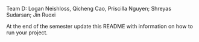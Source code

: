 Team D: Logan Neishloss, Qicheng Cao, Priscilla Nguyen; Shreyas Sudarsan; Jin Ruoxi

At the end of the semester update this README with information on how to run your project. 